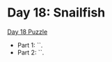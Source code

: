 # Day 18: Snailfish

[Day 18 Puzzle](https://adventofcode.com/2021/day/18)

+ Part 1: ``.
+ Part 2: ``.